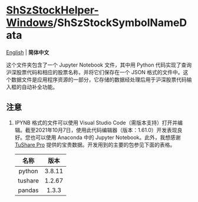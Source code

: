 # [ShSzStockHelper-Windows](../../..)/ShSzStockSymbolNameData

[English](./README.md) | **简体中文**

这个文件夹包含了一个 Jupyter Notebook 文件，其中用 Python 代码实现了查询沪深股票代码和相应的股票名称，并将它们保存在一个 JSON 格式的文件中。这个数据文件是应用程序资源的一部分，它存储的数据经处理后用于沪深股票代码输入框的自动补全功能。

## 注意

1. IPYNB 格式的文件可以使用 Visual Studio Code（需版本支持）打开并编辑。截至2021年10月7日，使用此代码编辑器（版本：1.61.0）开发表现良好。您也可以使用 Anaconda 中的 Jupyter Notebook。此外，我想感谢 [TuShare Pro](https://tushare.pro/) 提供的宝贵数据。开发用到的主要的包参见下面的表格。

    | 名称 | 版本 |
    | :--: | :--: |
    | python | 3.8.11 |
    | tushare | 1.2.67 |
    | pandas | 1.3.3 |
